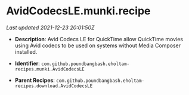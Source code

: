 # AvidCodecsLE.munki.recipe

_Last updated 2021-12-23 20:01:50Z_

- **Description**: Avid Codecs LE for QuickTime allow QuickTime movies using Avid codecs to be used on systems without Media Composer installed.

- **Identifier**: `com.github.poundbangbash.eholtam-recipes.munki.AvidCodecsLE`

- **Parent Recipes**: `com.github.poundbangbash.eholtam-recipes.download.AvidCodecsLE`
